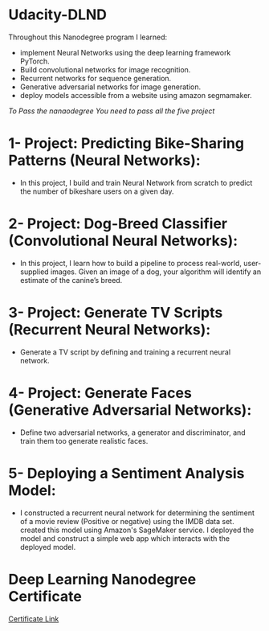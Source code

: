 # Udacity-DLND

Throughout this Nanodegree program I learned:

  - implement Neural Networks using the deep learning framework PyTorch.
  - Build convolutional networks for image recognition.
  - Recurrent networks for sequence generation.
  - Generative adversarial networks for image generation.
  - deploy models accessible from a website using amazon segmamaker.
  
 *To Pass the nanaodegree You need to pass all the five project*
 
 
 
# 1- Project: Predicting Bike-Sharing Patterns (Neural Networks):

 - In this project, I build and train  Neural Network from scratch to predict the number of bikeshare users on a given day.
  
# 2- Project: Dog-Breed Classifier (Convolutional Neural Networks):

  - In this project, I learn how to build a pipeline to process real-world, user-supplied images. Given an image of a dog, your algorithm will identify an estimate of the canine’s breed.
  
# 3- Project: Generate TV Scripts (Recurrent Neural Networks):

  - Generate a TV script by defining and training a recurrent neural network.

# 4- Project: Generate Faces (Generative Adversarial Networks):

   - Define two adversarial networks, a generator and discriminator, and train them too generate realistic faces.
   
# 5- Deploying a Sentiment Analysis Model:

   - I constructed a recurrent neural network for determining the sentiment of a movie review (Positive or negative) using the IMDB data set. created this model
   using Amazon's SageMaker service.
I deployed the model and construct a simple web app which interacts with the deployed model.









# Deep Learning Nanodegree Certificate 

[Certificate Link](https://graduation.udacity.com/confirm/KAYUQKF4)




